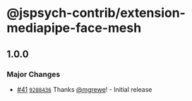 # @jspsych-contrib/extension-mediapipe-face-mesh

## 1.0.0

### Major Changes

- [#41](https://github.com/jspsych/jspsych-contrib/pull/41) [`9288436`](https://github.com/jspsych/jspsych-contrib/commit/928843671de93b7fbb7a011ea99016f6b71dae44) Thanks [@mgrewe](https://github.com/mgrewe)! - Initial release
